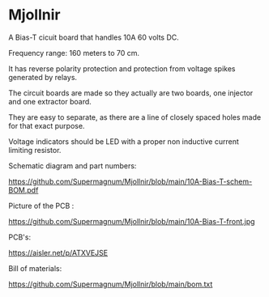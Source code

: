 # Mjollnir
A Bias-T cicuit board that handles 10A 60 volts DC.

Frequency range: 160 meters to 70 cm.

It has reverse polarity protection and protection from voltage spikes generated by relays.

The circuit boards are made so they actually are two boards, one injector and one extractor board.

They are easy to separate, as there are a line of closely spaced holes made for that exact purpose.

Voltage indicators should be LED with a proper non inductive current limiting resistor.

Schematic diagram and part numbers:

https://github.com/Supermagnum/Mjollnir/blob/main/10A-Bias-T-schem-BOM.pdf

Picture of the PCB :

https://github.com/Supermagnum/Mjollnir/blob/main/10A-Bias-T-front.jpg


PCB's:

https://aisler.net/p/ATXVEJSE




Bill of materials:

https://github.com/Supermagnum/Mjollnir/blob/main/bom.txt



